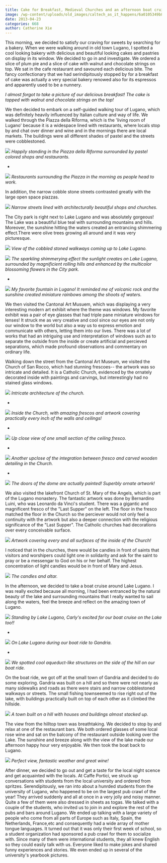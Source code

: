 ```yaml
---
title: Cake for Breakfast, Medieval Churches and an afternoon boat cruise in Italian Switzerland
image: /wp-content/uploads/old_images/caltech_as_it_happens/6a0105349b8251970b017d42e67b05970c.jpg
date: 2013-04-23
categories: 668
author: Catherine Xie
---
```



This morning, we decided to satisfy our craving for sweets by searching for a bakery. When we were walking around in old town Lugano, I spotted a cool looking bakery with delicious and beautiful looking cakes and pastries on display in its window. We decided to go in and investigate. We ordered a slice of plum pie and a slice of cake with walnut and chocolate strings on top. We sat in the cafe restaurant and savoured each delicious bite. The fancy confectionary that we had serindipitously stopped by for a
breakfast of cake was actually a very special bakery renowed also for its espressos and apparently used to be a nunnery.

*I almost forgot to take a picture of our delicious breakfast! The cake is topped with walnut and chocolate strings on the top!*

  We then decided to embark on a self-guided walking tour of Lugano, which was definitely heavily influenced by Italian culture and way of life. We walked through the Piazza della Riforma, which is the 'living room of Lugano' because it is a widespace lined with restaurants, where locals stop by and chat over dinner and wine and in the mornings there are local markets. The buildings were all different shades of pastel and the streets were cobblestoned.


![](/old_images/caltech_as_it_happens/6a0105349b8251970b017d42e672a3970c.jpg)
*Happily standing in the Piazza della Riforma surrounded by pastel colored shops and restaurants.*

*


![](/old_images/caltech_as_it_happens/6a0105349b8251970b017d42e673d7970c.jpg)
*Restaurants surrounding the Piazza in the morning as people head to work.*

In addition, the narrow cobble stone streets contrasted greatly with the large open space piazzas.


![](/old_images/caltech_as_it_happens/6a0105349b8251970b017eea5ac01b970d.jpg)
*Narrow streets lined with architecturally beautiful shops and churches.*

The City park is right next to Lake Lugano and was absolutely gorgeous! The Lake was a beautiful blue teal with surrounding mountains and hills. Moreover, the sunshine hitting the waters created an entrancing shimmering effect.There were olive trees growing all around and it was very picturesque.


![](/old_images/caltech_as_it_happens/6a0105349b8251970b017d42e674bc970c.jpg)
*View of the cobbled stoned walkways coming up to Lake Lugano.*


![](/old_images/caltech_as_it_happens/6a0105349b8251970b017d42e67665970c.jpg)
*The sparkling shimmerying effect the sunlight creates on Lake Lugano, surrounded by magnificient rolling hills and enhanced by the multicolor blossoming flowers in the City park.*

*


![](/old_images/caltech_as_it_happens/6a0105349b8251970b017eea5adc5f970d.jpg)
*My favorite fountain in Lugano! It reminded me of volcanic rock and the sunshine created miniature rainbows among the shoots of waters.*

  We then visited the Cantonal Art Musuem, which was displaying a very interesting modern art exhibit where the theme was windows. My favorite exhibit was a pair of eye glasses that had triple pane miniature windows for lenses! It struck me as very creative and cool since our eyes are not only our window to the world but also a way us to express emotion and communicate with others, letting them into our lives. There was a lot of works that had an intriguing use and interpretation of windows such as to separate the outside from the inside or create artificial and percieved separations, which made profound observations and commentary on ordinary life.

Walking down the street from the Cantonal Art Museum, we visited the Church of San Rocco, which had stunning frescoes-- the artwork was so intricate and detailed. It is a Catholic Church, evidenced by the ornately decorated inside with paintings and carvings, but interestingly had no stained glass windows.


![](/old_images/caltech_as_it_happens/6a0105349b8251970b017eea5ac30c970d.jpg)
*Intricate architecture of the church.*

*


![](/old_images/caltech_as_it_happens/6a0105349b8251970b017d42e68362970c.jpg)
*Inside the Church, with amazing frescos and artwork covering practically every inch of the walls and ceilings!*

*


![](/old_images/caltech_as_it_happens/6a0105349b8251970b017eea5aca7d970d.jpg)
*Up close view of one small section of the ceiling fresco.*

*


![](/old_images/caltech_as_it_happens/6a0105349b8251970b017d42e68552970c.jpg)
*Another upclose of the integration between fresco and carved wooden detailing in the Church.*

*


![](/old_images/caltech_as_it_happens/6a0105349b8251970b017eea5acc50970d.jpg)
*The doors of the dome are actually painted! Superbly ornate artwork!*

We also visited the lakefront Church of St. Mary of the Angels, which is part of the Lugano monastery. The fantastic artwork was done by Bernardino Luini, who was Leonardo da Vinci's student. There was a gigantic and magnificent fresco of the "Last Supper" on the left. The floor in the fresco matched the floor in the Church so the perciever would not only feel a continuity with the artwork but also a deeper connection with the religious significance of the "Last Supper". The Catholic churches had decorations over every conceivable surface.


![](/old_images/caltech_as_it_happens/6a0105349b8251970b01901b5d6a01970b.jpg)
*Artwork covering every and all surfaces of the inside of the Church!*

I noticed that in the churches, there would be candles in front of saints that visitors and worshipers could light one in solidarity and ask for the saint to pray or be a messengar to God on his or her behalf. The highest concentration of light candles would be in front of Mary and Jesus.


![](/old_images/caltech_as_it_happens/6a0105349b8251970b01901b5d68a8970b.jpg)
*The candles and altar.*

In the afternoon, we decided to take a boat cruise around Lake Lugano. I was really excited because all morning, I had been entranced by the natural beauty of the lake and surrounding mountains that I really wanted to sail along the waters, feel the breeze and reflect on the amazing town of Lugano. 


![](/old_images/caltech_as_it_happens/6a0105349b8251970b017d42e68c97970c.jpg)
*Standing by Lake Lugano, Carly's excited for our boat cruise on the Lake too!!*

*


![](/old_images/caltech_as_it_happens/6a0105349b8251970b017d42e68f8c970c.jpg)
*On Lake Lugano during our boat ride to Gandria.*

*


![](/old_images/caltech_as_it_happens/6a0105349b8251970b01901b5d72cb970b.jpg)
*We spotted cool aqueduct-like structures on the side of the hill on our boat ride.*

On the boat ride, we got off at the small town of Gandria and decided to do some exploring. Gandria was built on a hill and so there were not nearly as many sidewalks and roads as there were stairs and narrow cobblestoned walkways or streets. The small fishing townseemed to rise right out of the lake, with buildings practically built on top of each other as it climbed the hillside.


![](/old_images/caltech_as_it_happens/6a0105349b8251970b01901b5d6d27970b.jpg)
*A town built on a hill with houses and buildings almost stacked up.*

The view from the hilltop town was breathtaking. We decided to stop by and relax at one of the restaurant bars. We both ordered glasses of some local rose wine and sat on the balcony of the restaurant outside looking over the Lake. The sunshine and breeze along with the view of the lake made our afternoon happy hour very enjoyable. We then took the boat back to Lugano.


![](/old_images/caltech_as_it_happens/6a0105349b8251970b017d42e690de970c.jpg)
*Perfect view, fantastic weather and great wine!*

After dinner, we decided to go out and get a taste for the local night scence and get acquainted with the locals. At Caffe Portici, we struck up conversations with students from the local university and ordered from spritzes. Serendipitously, we ran into about a hunrded students from the university of Lugano, who happened to be on the largest pub crawl of the year! They arrived suddenly and all at once in a very jolly and noisy manner. Quite a few of them were also dressed in sheets as togas. We talked with a couple of the students, who invited us to join in and explore the rest of the pubs and bars around Lugano. We ended up talking with a large variety of people who come from all parts of Europe such as Italy, Spain, the Netherlands, France,etc and consequently had a wide array of mother tongue languages. It turned out that it was only
their first week of school, so a student organization had sponsored a pub crawl
for them to socialize with. Since many of them were international students, they all knew English so they
could easily talk with us. Everyone liked to make jokes and shared funny experiences and stories. We even ended up in several of the university's yearbook pictures.


